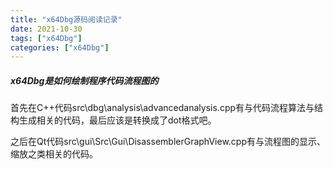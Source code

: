 ```yaml
---
title: "x64Dbg源码阅读记录"
date: 2021-10-30
tags: ["x64Dbg"]
categories: ["x64Dbg"]
---
```


##### x64Dbg是如何绘制程序代码流程图的

首先在C++代码src\dbg\analysis\advancedanalysis.cpp有与代码流程算法与结构生成相关的代码，最后应该是转换成了dot格式吧。

之后在Qt代码src\gui\Src\Gui\DisassemblerGraphView.cpp有与流程图的显示、缩放之类相关的代码。

